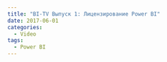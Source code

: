 ```yaml
---
title: "BI-TV Выпуск 1: Лицензирование Power BI"
date: 2017-06-01
categories:
  - Video
tags:
  - Power BI
---
```

